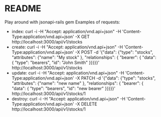 # README

Play around with jsonapi-rails gem
Examples of requests:
 - index:
  curl -i -H "Accept: application/vnd.api+json" -H 'Content-Type:application/vnd.api+json' -X GET http://localhost:3000/api/v1/stocks
 - create:
  curl -i -H "Accept: application/vnd.api+json" -H 'Content-Type:application/vnd.api+json' -X POST -d '{"data": {"type": "stocks", "attributes": {"name": "My stock" }, "relationships": { "bearer": { "data": { "type": "bearers", "id": "John Smith" }}}}}' http://localhost:3000/api/v1/stocks
 - update:
  curl -i -H "Accept: application/vnd.api+json" -H 'Content-Type:application/vnd.api+json' -X PATCH -d '{"data": {"type": "stocks", "attributes": {"name": "new name" }, "relationships": { "bearer": { "data": { "type": "bearers", "id": "new bearer" }}}}}' http://localhost:3000/api/v1/stocks/1
 - destroy:
  curl -i -H "Accept: application/vnd.api+json" -H 'Content-Type:application/vnd.api+json' -X DELETE http://localhost:3000/api/v1/stocks/1